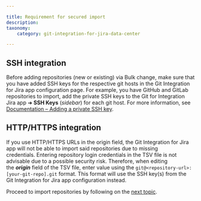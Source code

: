 ```yaml
---

title: Requirement for secured import
description:
taxonomy:
    category: git-integration-for-jira-data-center

---
```


## SSH integration

Before adding repositories (new or existing) via Bulk change, make sure that you have added SSH keys for the respective git hosts in the Git Integration for Jira app configuration page. For example, you have GitHub and GitLab repositories to import, add the private SSH keys to the Git for Integration Jira app ➜ **SSH Keys** (_sidebar_) for each git host. For more information, see [Documentation – Adding a private SSH key](/git-integration-for-jira-data-center/adding-a-private-ssh-key-gij-self-managed).

## HTTP/HTTPS integration

If you use HTTP/HTTPS URLs in the origin field, the Git Integration for Jira app will not be able to import said repositories due to missing credentials. Entering repository login credentials in the TSV file is not advisable due to a possible security risk. Therefore, when editing the _**origin**_ field of the TSV file, enter value using the `git@<repository-url>:[your-git-repo].git` format. This format will use the SSH key(s) from the Git Integration for Jira app configuration instead.

Proceed to import repositories by following on the [next topic](/git-integration-for-jira-data-center/import-existing-repositories-via-bulk-change-gij-self-managed).

